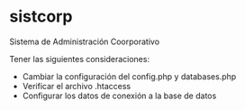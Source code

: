 ﻿sistcorp
========

Sistema de Administración Coorporativo

Tener las siguientes consideraciones:

- Cambiar la configuración del config.php y databases.php
- Verificar el archivo .htaccess
- Configurar los datos de conexión a la base de datos
